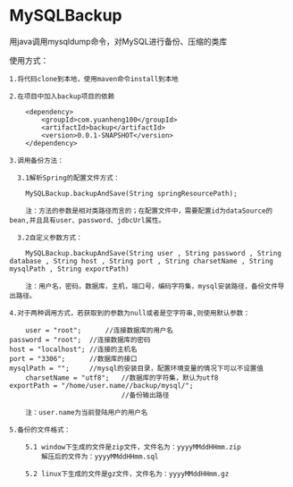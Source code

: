 # MySQLBackup
用java调用mysqldump命令，对MySQL进行备份、压缩的类库

使用方式：

    1.将代码clone到本地，使用maven命令install到本地

    2.在项目中加入backup项目的依赖
    
        <dependency>
            <groupId>com.yuanheng100</groupId>
            <artifactId>backup</artifactId>
            <version>0.0.1-SNAPSHOT</version>
        </dependency>

    3.调用备份方法：
    
      3.1解析Spring的配置文件方式：

        MySQLBackup.backupAndSave(String springResourcePath);

        注：方法的参数是相对类路径而言的；在配置文件中，需要配置id为dataSource的bean,并且具有user、password、jdbcUrl属性。

      3.2自定义参数方式：

        MySQLBackup.backupAndSave(String user , String password , String database , String host , String port , String charsetName , String mysqlPath , String exportPath)

        注：用户名，密码，数据库，主机，端口号，编码字符集，mysql安装路径，备份文件导出路径。

    4.对于两种调用方式，若获取到的参数为null或者是空字符串,则使用默认参数：

        user = "root";		//连接数据库的用户名
	password = "root";	//连接数据库的密码
	host = "localhost";	//连接的主机名
	port = "3306";		//数据库的接口
	mysqlPath = "";		//mysql的安装目录，配置环境变量的情况下可以不设置值
        charsetName = "utf8";   //数据库的字符集，默认为utf8	
	exportPath = "/home/user.name//backup/mysql/";
                                //备份输出路径
       
        注：user.name为当前登陆用户的用户名

    5.备份的文件格式：

        5.1 window下生成的文件是zip文件，文件名为：yyyyMMddHHmm.zip
            解压后的文件为：yyyyMMddHHmm.sql

        5.2 linux下生成的文件是gz文件，文件名为：yyyyMMddHHmm.gz
                    
          
